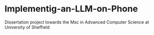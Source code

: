 # Implementig-an-LLM-on-Phone
Dissertation project towards the Msc in Advanced Computer Science at University of Sheffield
